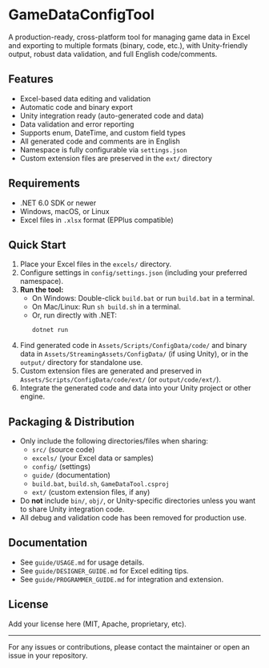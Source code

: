 # GameDataConfigTool

A production-ready, cross-platform tool for managing game data in Excel and exporting to multiple formats (binary, code, etc.), with Unity-friendly output, robust data validation, and full English code/comments.

## Features
- Excel-based data editing and validation
- Automatic code and binary export
- Unity integration ready (auto-generated code and data)
- Data validation and error reporting
- Supports enum, DateTime, and custom field types
- All generated code and comments are in English
- Namespace is fully configurable via `settings.json`
- Custom extension files are preserved in the `ext/` directory

## Requirements
- .NET 6.0 SDK or newer
- Windows, macOS, or Linux
- Excel files in `.xlsx` format (EPPlus compatible)

## Quick Start
1. Place your Excel files in the `excels/` directory.
2. Configure settings in `config/settings.json` (including your preferred namespace).
3. **Run the tool:**
   - On Windows: Double-click `build.bat` or run `build.bat` in a terminal.
   - On Mac/Linux: Run `sh build.sh` in a terminal.
   - Or, run directly with .NET:
     ```sh
     dotnet run
     ```
4. Find generated code in `Assets/Scripts/ConfigData/code/` and binary data in `Assets/StreamingAssets/ConfigData/` (if using Unity), or in the `output/` directory for standalone use.
5. Custom extension files are generated and preserved in `Assets/Scripts/ConfigData/code/ext/` (or `output/code/ext/`).
6. Integrate the generated code and data into your Unity project or other engine.

## Packaging & Distribution
- Only include the following directories/files when sharing:
  - `src/` (source code)
  - `excels/` (your Excel data or samples)
  - `config/` (settings)
  - `guide/` (documentation)
  - `build.bat`, `build.sh`, `GameDataTool.csproj`
  - `ext/` (custom extension files, if any)
- Do **not** include `bin/`, `obj/`, or Unity-specific directories unless you want to share Unity integration code.
- All debug and validation code has been removed for production use.

## Documentation
- See `guide/USAGE.md` for usage details.
- See `guide/DESIGNER_GUIDE.md` for Excel editing tips.
- See `guide/PROGRAMMER_GUIDE.md` for integration and extension.

## License
Add your license here (MIT, Apache, proprietary, etc).

---
For any issues or contributions, please contact the maintainer or open an issue in your repository. 